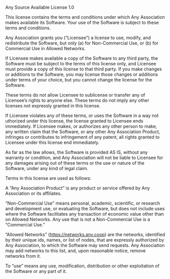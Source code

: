 Any Source Available License 1.0

This license contains the terms and conditions under which Any Association 
makes available its Software. Your use of the Software is subject to these 
terms and conditions. 

Any Association grants you (“Licensee”) a license to use, modify, and 
redistribute the Software, but only 
(a) for Non-Commercial Use, or (b) for Commercial Use in Allowed Networks.

If Licensee makes available a copy of the Software to any third party, 
the Software must be subject to the terms of this license only, and Licensee 
must provide a copy of this license to that third party. 
If you make changes or additions to the Software, you may license those 
changes or additions under terms of your choice, but you cannot change 
the license for the Software.

These terms do not allow Licensee to sublicense or transfer any of Licensee’s 
rights to anyone else. These terms do not imply any other licenses not 
expressly granted in this license.

If Licensee violates any of these terms, or uses the Software in a way not 
uthorized under this license, the license granted to Licensee ends 
immediately. 
If Licensee makes, or authorizes any other person to make, any written claim 
that the Software, or any other Any Association Product, infringes or 
contributes to infringement of any patent, all rights granted to Licensee 
under this license end immediately. 

As far as the law allows, the Software is provided AS IS, 
without any warranty or condition, and Any Association will not be liable 
to Licensee for any damages arising out of these terms or the use or nature 
of the Software, under any kind of legal claim.

Terms in this license are used as follows:

A “Any Association Product” is any product or service offered by 
Any Association or its affiliates. 

“Non-Commercial Use” means personal, academic, scientific, or research and 
development use, or evaluating the Software, but does not include uses where 
the Software facilitates any transaction of economic value other than on 
Allowed Networks. 
Any use that is not a Non-Commercial Use is a “Commercial Use.”

“Allowed Networks” (https://networks.any.coop) are the networks, 
identified by their unique ids, names, or list of nodes, that are expressly 
authorized by Any Association, to which the Software may send requests. 
Any Association may add networks to this list, and, upon reasonable notice, 
remove networks from it.

To “use” means any use, modification, distribution or other exploitation of 
the Software or any part of it.

